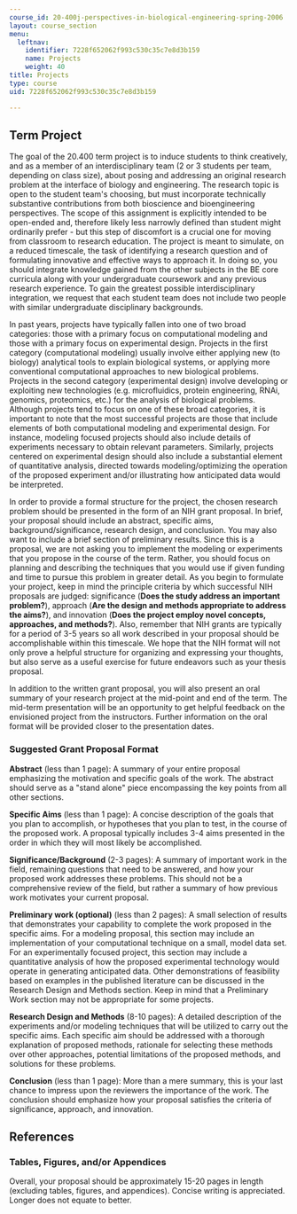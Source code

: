 ```yaml
---
course_id: 20-400j-perspectives-in-biological-engineering-spring-2006
layout: course_section
menu:
  leftnav:
    identifier: 7228f652062f993c530c35c7e8d3b159
    name: Projects
    weight: 40
title: Projects
type: course
uid: 7228f652062f993c530c35c7e8d3b159

---
```


Term Project
------------

The goal of the 20.400 term project is to induce students to think creatively, and as a member of an interdisciplinary team (2 or 3 students per team, depending on class size), about posing and addressing an original research problem at the interface of biology and engineering. The research topic is open to the student team's choosing, but must incorporate technically substantive contributions from both bioscience and bioengineering perspectives. The scope of this assignment is explicitly intended to be open-ended and, therefore likely less narrowly defined than student might ordinarily prefer - but this step of discomfort is a crucial one for moving from classroom to research education. The project is meant to simulate, on a reduced timescale, the task of identifying a research question and of formulating innovative and effective ways to approach it. In doing so, you should integrate knowledge gained from the other subjects in the BE core curricula along with your undergraduate coursework and any previous research experience. To gain the greatest possible interdisciplinary integration, we request that each student team does not include two people with similar undergraduate disciplinary backgrounds.

In past years, projects have typically fallen into one of two broad categories: those with a primary focus on computational modeling and those with a primary focus on experimental design. Projects in the first category (computational modeling) usually involve either applying new (to biology) analytical tools to explain biological systems, or applying more conventional computational approaches to new biological problems. Projects in the second category (experimental design) involve developing or exploiting new technologies (e.g. microfluidics, protein engineering, RNAi, genomics, proteomics, etc.) for the analysis of biological problems. Although projects tend to focus on one of these broad categories, it is important to note that the most successful projects are those that include elements of both computational modeling and experimental design. For instance, modeling focused projects should also include details of experiments necessary to obtain relevant parameters. Similarly, projects centered on experimental design should also include a substantial element of quantitative analysis, directed towards modeling/optimizing the operation of the proposed experiment and/or illustrating how anticipated data would be interpreted.

In order to provide a formal structure for the project, the chosen research problem should be presented in the form of an NIH grant proposal. In brief, your proposal should include an abstract, specific aims, background/significance, research design, and conclusion. You may also want to include a brief section of preliminary results. Since this is a proposal, we are not asking you to implement the modeling or experiments that you propose in the course of the term. Rather, you should focus on planning and describing the techniques that you would use if given funding and time to pursue this problem in greater detail. As you begin to formulate your project, keep in mind the principle criteria by which successful NIH proposals are judged: significance (**Does the study address an important problem?**), approach (**Are the design and methods appropriate to address the aims?**), and innovation (**Does the project employ novel concepts, approaches, and methods?**). Also, remember that NIH grants are typically for a period of 3-5 years so all work described in your proposal should be accomplishable within this timescale. We hope that the NIH format will not only prove a helpful structure for organizing and expressing your thoughts, but also serve as a useful exercise for future endeavors such as your thesis proposal.

In addition to the written grant proposal, you will also present an oral summary of your research project at the mid-point and end of the term. The mid-term presentation will be an opportunity to get helpful feedback on the envisioned project from the instructors. Further information on the oral format will be provided closer to the presentation dates.

### Suggested Grant Proposal Format

**Abstract** (less than 1 page): A summary of your entire proposal emphasizing the motivation and specific goals of the work. The abstract should serve as a "stand alone" piece encompassing the key points from all other sections.

**Specific Aims** (less than 1 page): A concise description of the goals that you plan to accomplish, or hypotheses that you plan to test, in the course of the proposed work. A proposal typically includes 3-4 aims presented in the order in which they will most likely be accomplished.

**Significance/Background** (2-3 pages): A summary of important work in the field, remaining questions that need to be answered, and how your proposed work addresses these problems. This should not be a comprehensive review of the field, but rather a summary of how previous work motivates your current proposal.

**Preliminary work (optional)** (less than 2 pages): A small selection of results that demonstrates your capability to complete the work proposed in the specific aims. For a modeling proposal, this section may include an implementation of your computational technique on a small, model data set. For an experimentally focused project, this section may include a quantitative analysis of how the proposed experimental technology would operate in generating anticipated data. Other demonstrations of feasibility based on examples in the published literature can be discussed in the Research Design and Methods section. Keep in mind that a Preliminary Work section may not be appropriate for some projects.

**Research Design and Methods** (8-10 pages): A detailed description of the experiments and/or modeling techniques that will be utilized to carry out the specific aims. Each specific aim should be addressed with a thorough explanation of proposed methods, rationale for selecting these methods over other approaches, potential limitations of the proposed methods, and solutions for these problems.

**Conclusion** (less than 1 page): More than a mere summary, this is your last chance to impress upon the reviewers the importance of the work. The conclusion should emphasize how your proposal satisfies the criteria of significance, approach, and innovation.

References
----------

### Tables, Figures, and/or Appendices

Overall, your proposal should be approximately 15-20 pages in length (excluding tables, figures, and appendices). Concise writing is appreciated. Longer does not equate to better.